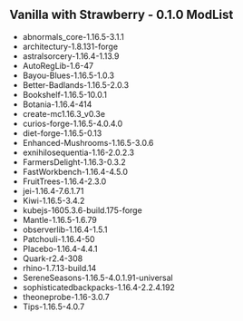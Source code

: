 ## Vanilla with Strawberry - 0.1.0 ModList
 - abnormals_core-1.16.5-3.1.1
 - architectury-1.8.131-forge
 - astralsorcery-1.16.4-1.13.9
 - AutoRegLib-1.6-47
 - Bayou-Blues-1.16.5-1.0.3
 - Better-Badlands-1.16.5-2.0.3
 - Bookshelf-1.16.5-10.0.1
 - Botania-1.16.4-414
 - create-mc1.16.3_v0.3e
 - curios-forge-1.16.5-4.0.4.0
 - diet-forge-1.16.5-0.13
 - Enhanced-Mushrooms-1.16.5-3.0.6
 - exnihilosequentia-1.16-2.0.2.3
 - FarmersDelight-1.16.3-0.3.2
 - FastWorkbench-1.16.4-4.5.0
 - FruitTrees-1.16.4-2.3.0
 - jei-1.16.4-7.6.1.71
 - Kiwi-1.16.5-3.4.2
 - kubejs-1605.3.6-build.175-forge
 - Mantle-1.16.5-1.6.79
 - observerlib-1.16.4-1.5.1
 - Patchouli-1.16.4-50
 - Placebo-1.16.4-4.4.1
 - Quark-r2.4-308
 - rhino-1.7.13-build.14
 - SereneSeasons-1.16.5-4.0.1.91-universal
 - sophisticatedbackpacks-1.16.4-2.2.4.192
 - theoneprobe-1.16-3.0.7
 - Tips-1.16.5-4.0.7
